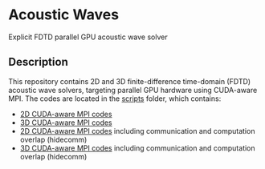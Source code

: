 # Acoustic Waves

Explicit FDTD parallel GPU acoustic wave solver

## Description

This repository contains 2D and 3D finite-difference time-domain (FDTD) acoustic wave solvers, targeting parallel GPU hardware using CUDA-aware MPI. The codes are located in the [scripts](scripts/) folder, which contains:
- [2D CUDA-aware MPI codes](scripts/MPI_2D/)
- [3D CUDA-aware MPI codes](scripts/MPI_3D/)
- [2D CUDA-aware MPI codes](scripts/MPI_2D_hidecomm/) including communication and computation overlap (hidecomm)
- [3D CUDA-aware MPI codes](scripts/MPI_3D_hidecomm/) including communication and computation overlap (hidecomm)
